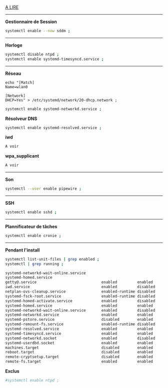 
[A LIRE](https://wiki.archlinux.fr/systemd)


-----------------------------------------------------------------------------------------------
**Gestionnaire de Session**
```bash
systemctl enable --now sddm ;
```


-----------------------------------------------------------------------------------------------
**Horloge**
```bash
systemctl disable ntpd ; 
systemctl enable systemd-timesyncd.service ; 
```

-----------------------------------------------------------------------------------------------
**Réseau**
```
echo "[Match]
Name=wlan0

[Network]
DHCP=Yes" > /etc/systemd/network/20-dhcp.network ;
```

```bash
systemctl enable systemd-networkd.service ;
```

**Résolveur DNS**
```bash
systemctl enable systemd-resolved.service ;
```

**iwd**
```bash
A voir
```

**wpa_supplicant**
```bash
A voir
```


-----------------------------------------------------------------------------------------------
**Son**
```bash
systemctl --user enable pipewire ;
```

-----------------------------------------------------------------------------------------------
**SSH**
```bash
systemctl enable sshd ;
```

-----------------------------------------------------------------------------------------------
**Plannificateur de tâches**
```bash
systemctl enable cronie ;
```

-----------------------------------------------------------------------------------------------

**Pendant l'install**
```bash
systemctl list-unit-files | grep enabled ;
systemctl | grep running ;

systemd-networkd-wait-online.service
systemd-homed.service
getty@.service                             enabled         enabled
iwd.service                                enabled         disabled
netplan-ovs-cleanup.service                enabled-runtime disabled
systemd-fsck-root.service                  enabled-runtime disabled
systemd-homed-activate.service             enabled         disabled
systemd-homed.service                      enabled         enabled
systemd-networkd-wait-online.service       enabled         disabled
systemd-networkd.service                   enabled         enabled
systemd-pstore.service                     disabled        enabled
systemd-remount-fs.service                 enabled-runtime disabled
systemd-resolved.service                   enabled         enabled
systemd-timesyncd.service                  enabled         enabled
systemd-networkd.socket                    enabled         disabled
systemd-userdbd.socket                     enabled         enabled
machines.target                            disabled        enabled
reboot.target                              disabled        enabled
remote-cryptsetup.target                   disabled        enabled
remote-fs.target                           enabled         enabled
```



**Exclus**
```bash
#systemctl enable ntpd ;
```
